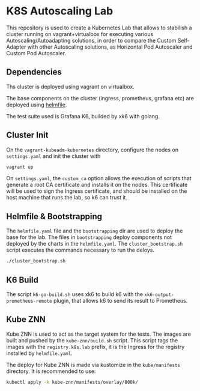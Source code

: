 # K8S Autoscaling Lab

This repository is used to create a Kubernetes Lab that allows to stabilish a cluster running on vagrant+virtualbox for executing various Autoscaling/Autoadapting solutions, in order to compare the Custom Self-Adapter with other Autoscaling solutions, as Horizontal Pod Autoscaler and Custom Pod Autoscaler.

## Dependencies

Ths cluster is deployed using vagrant on virtualbox.

The base components on the cluster (ingress, prometheus, grafana etc) are deployed using [helmfile](https://github.com/helmfile/helmfile).

The test suite used is Grafana K6, builded by xk6 with golang.

## Cluster Init

On the `vagrant-kubeadm-kubernetes` directory, configure the nodes on `settings.yaml` and init the cluster with

```bash
vagrant up
```

On `settings.yaml`, the `custom_ca` option allows the execution of scripts that generate a root CA certificate and installs it on the nodes. This certificate will be used to sign the Ingress certificate, and should be installed on the host machine that runs the lab, so k6 can trust it.

## Helmfile & Bootstrapping

The `helmfile.yaml` file and the `bootstrapping` dir are used to deploy the base for the lab. The files in `bootstrapping` deploy components not deployed by the charts in the `helmfile.yaml`. The `cluster_bootstrap.sh` script executes the commands necessary to run the deloys.

```bash
./cluster_bootstrap.sh
```

## K6 Build

The script `k6-go-build.sh` uses xk6 to build k6 with the `xk6-output-prometheus-remote` plugin, that allows k6 to send its result to Prometheus.

## Kube ZNN

Kube ZNN is used to act as the target system for the tests. The images are built and pushed by the `kube-znn/build.sh` script. This script tags the images with the `registry.k8s.lab` prefix, it is the Ingress for the registry installed by `helmfile.yaml`.

The deploy for Kube ZNN is made via kustomize in the `kube/manifests` directory. It is recommended to use:

```bash
kubectl apply -k kube-znn/manifests/overlay/800k/
```
